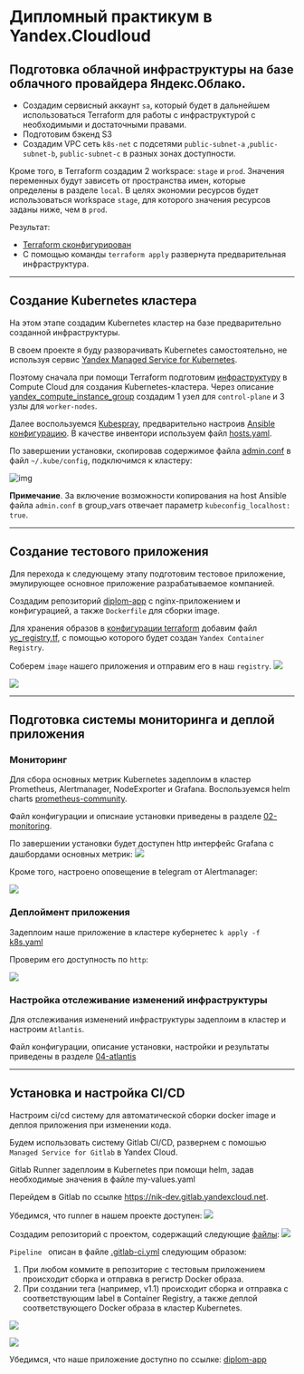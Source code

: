 # Дипломный практикум в Yandex.Cloudloud

## Подготовка облачной инфраструктуры на базе облачного провайдера Яндекс.Облако.

- Создадим сервисный аккаунт `sa`, который будет в дальнейшем использоваться Terraform для работы с инфраструктурой с необходимыми и достаточными правами.
- Подготовим бэкенд S3
- Создадим VPC сеть `k8s-net` с подсетями `public-subnet-a` ,`public-subnet-b`, `public-subnet-c` в разных зонах доступности.

Кроме того, в Terraform создадим 2 workspace: `stage` и `prod`. Значения переменных будут зависеть от пространства имен, которые определены в разделе `local`. В целях экономии ресурсов будет использоваться workspace `stage`, для которого значения ресурсов заданы ниже, чем в `prod`.

Результат:
-  [Terraform сконфигурирован](https://github.com/nikolay480/diplom-IaaC/tree/main/01-preparation-yc)
-  С помощью команды `terraform apply` развернута предварительная инфраструктура.
___

## Создание Kubernetes кластера

На этом этапе создадим Kubernetes кластер на базе предварительно созданной инфраструктуры.

В своем проекте я буду разворачивать Kubernetes самостоятельно, не используя сервис [Yandex Managed Service for Kubernetes](https://cloud.yandex.ru/services/managed-kubernetes). 

Поэтому сначала при помощи Terraform подготовим [инфраструктуру](https://github.com/nikolay480/diplom-IaaC/tree/main) в Compute Cloud для создания Kubernetes-кластера. Через описание  [yandex_compute_instance_group](https://github.com/nikolay480/diplom-IaaC/blob/main/instance_group.tf) создадим 1 узел для `control-plane` и 3 узлы для `worker-nodes`.


Далее воспользуемся [Kubespray](./01-kubespray/), предварительно настроив [Ansible конфигурацию](01-kubespray/inventory/k8s-cluster). В качестве инвентори используем файл [hosts.yaml](./01-kubespray/inventory/k8s-cluster/hosts.yaml).

По завершении установки, скопировав содержимое файла [admin.conf](./01-kubespray/inventory/k8s-cluster/artifacts/admin.conf) в файл  `~/.kube/config`, подключимся к кластеру:

![img](./images/kubespray-total.png)

**Примечание**. За включение возможности копирования на host Ansible файла `admin.conf` в group_vars отвечает параметр `kubeconfig_localhost: true`.
___
## Создание тестового приложения

Для перехода к следующему этапу подготовим тестовое приложение, эмулирующее основное приложение разрабатываемое компанией.

Создадим репозиторий [diplom-app](https://github.com/nikolay480/diplom-app) c nginx-приложением и конфигурацией, а также `Dockerfile` для сборки image.

Для хранения образов в [конфигурации terraform](https://github.com/nikolay480/diplom-IaaC/tree/main) добавим файл [yc_registry.tf](https://github.com/nikolay480/diplom-IaaC/blob/main/yc_registry.tf), с помощью которого будет создан `Yandex Container Registry`.

Соберем `image` нашего приложения и отправим его в наш `registry`.
![](./images/docker-build-push.png)

![](./images/yc-registry.png)
___
## Подготовка cистемы мониторинга и деплой приложения

### Мониторинг

Для сбора основных метрик  Kubernetes  задеплоим в кластер Prometheus, Alertmanager, NodeExporter и  Grafana. Воспользуемся helm charts [prometheus-community](https://prometheus-community.github.io/helm-chart).

Файл конфигурации и описнаие установки приведены в разделе [02-monitoring](./02-monitoring/).

По завершении установки будет доступен http интерфейс Grafana c дашбордами основных метрик:
![](images/grafana.png)

Кроме того, настроено оповещение в telegram от Alertmanager:

![](./images/alertmanager.png)

### Деплоймент приложения

Задеплоим наше приложение в кластере кубернетес
`k apply -f ` [k8s.yaml](./03-deployment/k8s.yaml)

Проверим его доступность по `http`:

![](./images/deploy.png)

### Настройка отслеживание изменений инфраструктуры

Для отслеживания изменений инфраструктуры задеплоим в кластер и настроим  `Atlantis`.

Файл конфигурации, описание установки, настройки и результаты приведены в разделе [04-atlantis](./04-atlantis/)
___

## Установка и настройка CI/CD

 Настроим ci/cd систему для автоматической сборки docker image и деплоя приложения при изменении кода.

 Будем использовать систему Gitlab CI/CD, развернем с помошью `Managed Service for Gitlab` в Yandex Cloud.

 Gitlab Runner задеплоим в Kubernetes при помощи helm, задав необходимые значения в файле my-values.yaml

 Перейдем в Gitlab по ссылке https://nik-dev.gitlab.yandexcloud.net.

 Убедимся, что runner в нашем проекте доступен:
 ![](images/runner.png)

 Создадим репозиторий с проектом, содержащий следующие [файлы](./05-cicd/repo_gitlab/):
 ![](./images/repo.png)

 `Pipeline ` описан в файле [.gitlab-ci.yml](./05-cicd/repo_gitlab/.gitlab-ci.yml) следующим образом:
 
 1. При любом коммите в репозиторие с тестовым приложением происходит сборка и отправка в регистр Docker образа.
 2. При создании тега (например, v1.1) происходит сборка и отправка с соответствующим label в Container Registry, а также деплой соответствующего Docker образа в кластер Kubernetes.

![](./images/pipeline.png)

![](images/pipeline2.png)

Убедимся, что наше приложение доступно по ссылке: [diplom-app](http://158.160.113.234:30080/)